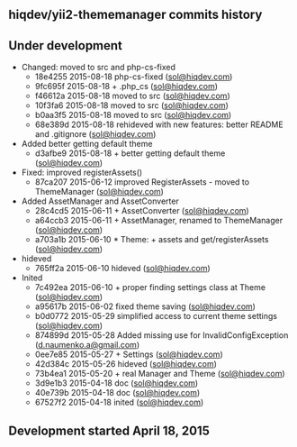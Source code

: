 hiqdev/yii2-thememanager commits history
----------------------------------------

## Under development

- Changed: moved to src and php-cs-fixed
    - 18e4255 2015-08-18 php-cs-fixed (sol@hiqdev.com)
    - 9fc695f 2015-08-18 + .php_cs (sol@hiqdev.com)
    - f46612a 2015-08-18 moved to src (sol@hiqdev.com)
    - 10f3fa6 2015-08-18 moved to src (sol@hiqdev.com)
    - b0aa3f5 2015-08-18 moved to src (sol@hiqdev.com)
    - 68e389d 2015-08-18 rehideved with new features: better README and .gitignore (sol@hiqdev.com)
- Added better getting default theme
    - d3afbe9 2015-08-18 + better getting default theme (sol@hiqdev.com)
- Fixed: improved registerAssets()
    - 87ca207 2015-06-12 improved RegisterAssets - moved to ThemeManager (sol@hiqdev.com)
- Added AssetManager and AssetConverter
    - 28c4cd5 2015-06-11 + AssetConverter (sol@hiqdev.com)
    - a64ccb3 2015-06-11 + AssetManager, renamed to ThemeManager (sol@hiqdev.com)
    - a703a1b 2015-06-10 * Theme: + assets and get/registerAssets (sol@hiqdev.com)
- hideved
    - 765ff2a 2015-06-10 hideved (sol@hiqdev.com)
- Inited
    - 7c492ea 2015-06-10 + proper finding settings class at Theme (sol@hiqdev.com)
    - a95617b 2015-06-02 fixed theme saving (sol@hiqdev.com)
    - b0d0772 2015-05-29 simplified access to current theme settings (sol@hiqdev.com)
    - 874899d 2015-05-28 Added missing use for InvalidConfigException (d.naumenko.a@gmail.com)
    - 0ee7e85 2015-05-27 + Settings (sol@hiqdev.com)
    - 42d384c 2015-05-26 hideved (sol@hiqdev.com)
    - 73b4ea1 2015-05-20 + real Manager and Theme (sol@hiqdev.com)
    - 3d9e1b3 2015-04-18 doc (sol@hiqdev.com)
    - 40e739b 2015-04-18 doc (sol@hiqdev.com)
    - 67527f2 2015-04-18 inited (sol@hiqdev.com)

## Development started April 18, 2015


